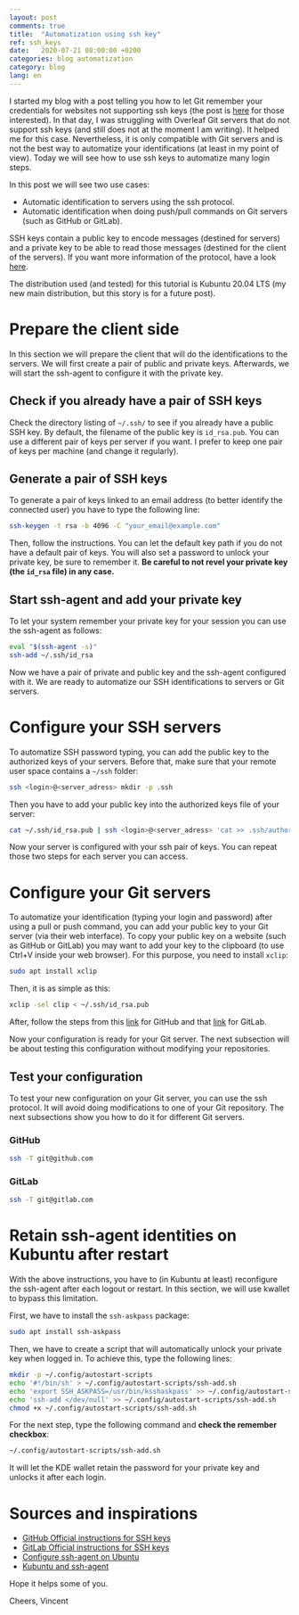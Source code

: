 ```yaml
---
layout: post
comments: true
title:  "Automatization using ssh key"
ref: ssh_keys
date:   2020-07-21 08:00:00 +0200
categories: blog automatization
category: blog
lang: en
---
```


I started my blog with a post telling you how to let Git remember your credentials for websites not supporting ssh keys (the post is [here](/blog/dev/2019/09/09/save-git-credentials.html) for those interested).
In that day, I was struggling with Overleaf Git servers that do not support ssh keys (and still does not at the moment I am writing).
It helped me for this case.
Nevertheless, it is only compatible with Git servers and is not the best way to automatize your identifications (at least in my point of view).
Today we will see how to use ssh keys to automatize many login steps.

In this post we will see two use cases:
* Automatic identification to servers using the ssh protocol.
* Automatic identification when doing push/pull commands on Git servers (such as GitHub or GitLab).

SSH keys contain a public key to encode messages (destined for servers) and a private key to be able to read those messages (destined for the client of the servers).
If you want more information of the protocol, have a look [here](https://www.ssh.com/ssh/public-key-authentication).

The distribution used (and tested) for this tutorial is Kubuntu 20.04 LTS (my new main distribution, but this story is for a future post).

# Prepare the client side

In this section we will prepare the client that will do the identifications to the servers.
We will first create a pair of public and private keys.
Afterwards, we will start the ssh-agent to configure it with the private key.

## Check if you already have a pair of SSH keys

Check the directory listing of `~/.ssh/` to see if you already have a public SSH key.
By default, the filename of the public key is `id_rsa.pub`.
You can use a different pair of keys per server if you want.
I prefer to keep one pair of keys per machine (and change it regularly).

## Generate a pair of SSH keys

To generate a pair of keys linked to an email address (to better identify the connected user) you have to type the following line:
```bash
ssh-keygen -t rsa -b 4096 -C "your_email@example.com"
```
Then, follow the instructions.
You can let the default key path if you do not have a default pair of keys.
You will also set a password to unlock your private key, be sure to remember it.
**Be careful to not revel your private key (the `id_rsa` file) in any case.**

## Start ssh-agent and add your private key

To let your system remember your private key for your session you can use the ssh-agent as follows:
```bash
eval "$(ssh-agent -s)"
ssh-add ~/.ssh/id_rsa
```

Now we have a pair of private and public key and the ssh-agent configured with it.
We are ready to automatize our SSH identifications to servers or Git servers.

# Configure your SSH servers

To automatize SSH password typing, you can add the public key to the authorized keys of your servers.
Before that, make sure that your remote user space contains a `~/ssh` folder:
```bash
ssh <login>@<server_adress> mkdir -p .ssh
```

Then you have to add your public key into the authorized keys file of your server:
```bash
cat ~/.ssh/id_rsa.pub | ssh <login>@<server_adress> 'cat >> .ssh/authorized_keys'
```

Now your server is configured with your ssh pair of keys.
You can repeat those two steps for each server you can access.

# Configure your Git servers

To automatize your identification (typing your login and password) after using a pull or push command, you can add your public key to your Git server (via their web interface).
To copy your public key on a website (such as GitHub or GitLab) you may want to add your key to the clipboard (to use Ctrl+V inside your web browser).
For this purpose, you need to install `xclip`:
```bash
sudo apt install xclip
```

Then, it is as simple as this:
```bash
xclip -sel clip < ~/.ssh/id_rsa.pub
```

After, follow the steps from this [link](https://help.github.com/en/github/authenticating-to-github/adding-a-new-ssh-key-to-your-github-account) for GitHub and that [link](https://docs.gitlab.com/ee/ssh/#add-an-ssh-key-to-your-gitlab-account) for GitLab.

Now your configuration is ready for your Git server.
The next subsection will be about testing this configuration without modifying your repositories.

## Test your configuration

To test your new configuration on your Git server, you can use the ssh protocol.
It will avoid doing modifications to one of your Git repository.
The next subsections show you how to do it for different Git servers.

### GitHub

```bash
ssh -T git@github.com
```
### GitLab

```bash
ssh -T git@gitlab.com
```

# Retain ssh-agent identities on Kubuntu after restart

With the above instructions, you have to (in Kubuntu at least) reconfigure the ssh-agent after each logout or restart.
In this section, we will use kwallet to bypass this limitation.

First, we have to install the `ssh-askpass` package:
```bash
sudo apt install ssh-askpass
```

Then, we have to create a script that will automatically unlock your private key when logged in.
To achieve this, type the following lines:
```bash
mkdir -p ~/.config/autostart-scripts
echo '#!/bin/sh' > ~/.config/autostart-scripts/ssh-add.sh
echo 'export SSH_ASKPASS=/usr/bin/ksshaskpass' >> ~/.config/autostart-scripts/ssh-add.sh
echo 'ssh-add </dev/null' >> ~/.config/autostart-scripts/ssh-add.sh
chmod +x ~/.config/autostart-scripts/ssh-add.sh
```

For the next step, type the following command and **check the remember checkbox**:
```bash
~/.config/autostart-scripts/ssh-add.sh
```
It will let the KDE wallet retain the password for your private key and unlocks it after each login.

# Sources and inspirations

* [GitHub Official instructions for SSH keys](https://help.github.com/en/github/authenticating-to-github)
* [GitLab Official instructions for SSH keys](https://docs.gitlab.com/ee/ssh/)
* [Configure ssh-agent on Ubuntu](http://www.linuxproblem.org/art_9.html)
* [Kubuntu and ssh-agent](https://wiki.csnu.org/index.php/Kubuntu_/_KDE_:_login_ssh_automatique_par_cl%C3%A9)

Hope it helps some of you.

Cheers, Vincent
